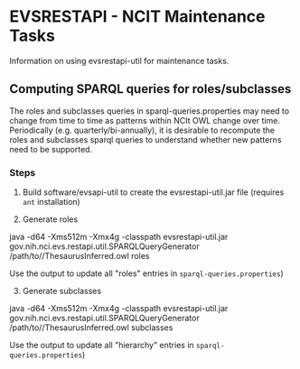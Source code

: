 # EVSRESTAPI - NCIT Maintenance Tasks

Information on using evsrestapi-util for maintenance tasks.

## Computing SPARQL queries for roles/subclasses

The roles and subclasses queries in sparql-queries.properties
may need to change from time to time as patterns within NCIt OWL
change over time.  Periodically (e.g. quarterly/bi-annually),
it is desirable to recompute the roles and subclasses sparql queries
to understand whether new patterns need to be supported.

### Steps

1. Build software/evsapi-util to create the evsrestapi-util.jar file (requires `ant` installation)


2. Generate roles

java -d64 -Xms512m -Xmx4g -classpath evsrestapi-util.jar gov.nih.nci.evs.restapi.util.SPARQLQueryGenerator /path/to//ThesaurusInferred.owl  roles

Use the output to update all "roles" entries in `sparql-queries.properties`)

3. Generate subclasses

java -d64 -Xms512m -Xmx4g -classpath evsrestapi-util.jar gov.nih.nci.evs.restapi.util.SPARQLQueryGenerator /path/to//ThesaurusInferred.owl  subclasses

Use the output to update all "hierarchy" entries in `sparql-queries.properties`)

